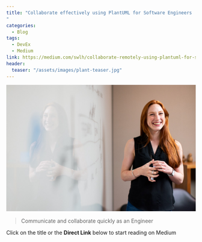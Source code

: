```yaml
---
title: "Collaborate effectively using PlantUML for Software Engineers
"
categories:
  - Blog
tags:
  - DevEx
  - Medium
link: https://medium.com/swlh/collaborate-remotely-using-plantuml-for-software-engineers-31987747483c
header:
  teaser: "/assets/images/plant-teaser.jpg"
---
```

![Hero Image](/assets/images/plant-teaser.jpg)
> Communicate and collaborate quickly as an Engineer

Click on the title or the **Direct Link** below to start reading on Medium